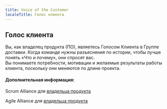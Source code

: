 ```yaml
---
title: Voice of the Customer
localeTitle: Голос клиента
---
```

## Голос клиента

Вы, как владелец продукта (ПО), являетесь Голосом Клиента в Группе доставки. Когда команде нужны разъяснения по истории, чтобы лучше понять «Что и почему», они спросят вас.  
Вы понимаете потребности, мотивации и желаемые результаты работы клиента, поскольку они меняются по длине проекта.

#### Дополнительная информация:

Scrum Alliance для [владельца продукта](https://www.scrumalliance.org/community/articles/2014/july/who-is-your-product-owner)

Agile Alliance для [владельца продукта](https://www.agilealliance.org/glossary/product-owner/)
